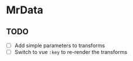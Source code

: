# MrData


## TODO
- [ ] Add simple parameters to transforms
- [ ] Switch to vue `:key` to re-render the transforms